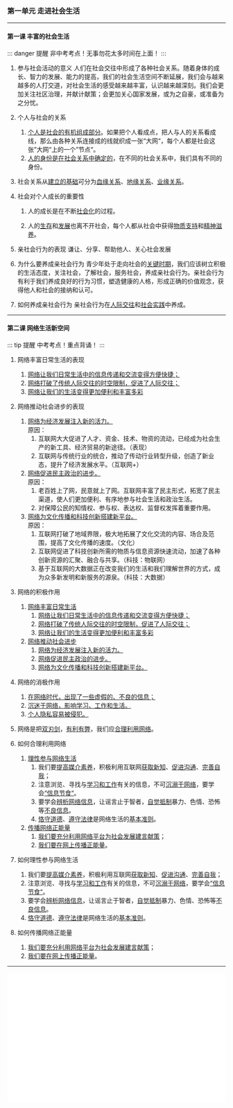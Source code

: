 ### 第一单元 走进社会生活

---

#### 第一课 丰富的社会生活

::: danger 提醒
非中考考点！无事勿花太多时间在上面！
:::

1. 参与社会活动的意义
   人们在社会交往中形成了各种社会关系。随着身体的成长、智力的发展、能力的提高，我们的社会生活空间不断延展，我们会与越来越多的人打交道，对社会生活的感受越来越丰富，认识越来越深刻。我们会更加关注社区治理，并献计献策；会更加关心国家发展，或为之自豪，或准备为之分忧。
2. 个人与社会的关系
    1. <u>个人是社会的有机组成部分</u>。如果把个人看成点，把人与人的关系看成线，那么由各种关系连接成的线就织成一张“大网“，每个人都是社会这张”大网“上的一个”节点“。
    2. <u>人的身份是在社会关系中确定的</u>，在不同的社会关系中，我们具有不同的身份。
3. 社会关系从<u>建立的基础</u>可分为<u>血缘关系</u>、<u>地缘关系</u>、<u>业缘关系</u>。
4. 社会对个人成长的重要性

    1. 人的成长是在不断<u>社会化</u>的过程。

    2. 人的<u>生存</u>和<u>发展</u>也离不开社会，每个人都从社会中获得<u>物质支持</u>和<u>精神滋养</u>。

5. 亲社会行为的表现
   谦让、分享、帮助他人、关心社会发展
6. 为什么要养成亲社会行为
   青少年处于走向社会的<u>关键时期</u>，我们应该树立积极的生活态度，关注社会，了解社会，服务社会，养成亲社会行为。亲社会行为有利于我们养成良好的行为习惯，塑造健康的人格，形成正确的价值观念，获得他人和社会的接纳和认可。
7. 如何养成亲社会行为
   亲社会行为在<u>人际交往</u>和<u>社会实践</u>中养成。

---

#### 第二课 网络生活新空间

::: tip 提醒
中考考点！重点背诵！
:::

1. 网络丰富日常生活的表现
    1. <u>网络让我们日常生活中的信息传递和交流变得方便快捷；</u>
    2. <u>网络打破了传统人际交往的时空限制，促进了人际交往；</u>
    3. <u>网络让我们的生活变得更加便利和丰富多彩</u>
2. 网络推动社会进步的表现
    1. <u>网络为经济发展注入新的活力。</u><br>
       原因：
        1. 互联网大大促进了人才、资金、技术、物资的流动，已经成为社会生产的新工具、经济贸易的新途径。（表现）
        2. 互联网与传统行业的统合，推动了传动行业转型升级，创造了新业态，提升了经济发展水平。（互联网+）
    2. <u>网络促进民主政治的进步。</u><br>
       原因：
        1. 老百姓上了网，民意就上了网。互联网丰富了民主形式，拓宽了民主渠道，使人们更加便利、有序地参与社会生活和政治生活。
        2. 对保障公民的知情权、参与权、表达权、监督权发挥着重要作用。
    3. <u>网络为文化传播和科技创新搭建新平台。</u><br>
       原因：
        1. 互联网打破了地域界限，极大地拓展了文化交流的内容、场合及范围，提高了文化传播的速度。（文化）
        2. 互联网促进了科技创新所需的物质与信息资源快速流动，加速了各种创新资源的汇聚、融合与共享。（科技：物联网）
        3. 基于互联网的大数据正在改变我们的生活和我们理解世界的方式，成为众多新发明和新服务的源泉。（科技：大数据）
3. 网络的积极作用

    1. <u>网络丰富日常生活</u>
        1. <u>网络让我们日常生活中的信息传递和交流变得方便快捷；</u>
        2. <u>网络打破了传统人际交往的时空限制，促进了人际交往；</u>
        3. <u>网络让我们的生活变得更加便利和丰富多彩</u>
    2. <u>网络推动社会进步</u>
        1. <u>网络为经济发展注入新的活力。</u>
        2. <u>网络促进民主政治的进步。</u>
        3. <u>网络为文化传播和科技创新搭建新平台。</u>

4. 网络的消极作用
    1. <u>在网络时代，出现了一些虚假的、不良的信息；</u>
    2. <u>沉迷于网络，影响学习、工作和生活。</u>
    3. <u>个人隐私容易被侵犯。</u>
5. 网络是把<u>双刃剑</u>，<u>有利有弊</u>，我们应<u>合理利用网络</u>。
6. 如何合理利用网络
    1. <u>理性参与网络生活</u>
        1. 我们要<u>提高媒介素养</u>，积极利用互联网<u>获取新知</u>、<u>促进沟通</u>、<u>完善自我</u>；
        2. 注意浏览、寻找与<u>学习和工作</u>有关的信息，不可<u>沉溺于网络</u>，要学会<u>“信息节食“</u>。
        3. 要学会<u>辨析网络信息</u>，让谣言止于智者，<u>自觉抵制</u>暴力、色情、恐怖等<u>不良信息</u>。
        4. <u>恪守道德</u>、<u>遵守法律</u>是网络生活的<u>基本准则</u>。
    2. <u>传播网络正能量</u>
        1. <u>我们要充分利用网络平台为社会发展建言献策</u>；
        2. <u>我们要在网上传播正能量</u>。
7. 如何理性参与网络生活
    1. 我们要<u>提高媒介素养</u>，积极利用互联网<u>获取新知</u>、<u>促进沟通</u>、<u>完善自我</u>；
    2. 注意浏览、寻找与<u>学习和工作</u>有关的信息，不可<u>沉溺于网络</u>，要学会<u>“信息节食“</u>。
    3. 要学会<u>辨析网络信息</u>，让谣言止于智者，<u>自觉抵制</u>暴力、色情、恐怖等<u>不良信息</u>。
    4. <u>恪守道德</u>、<u>遵守法律</u>是网络生活的<u>基本准则</u>。
8. 如何传播网络正能量
    1. <u>我们要充分利用网络平台为社会发展建言献策</u>；
    2. <u>我们要在网上传播正能量</u>。

---

<iframe src="/assets/summaries-blank/ml-8-1-1-1.pdf" frameborder="0" width="100%" type="application/pdf"></iframe>
<iframe src="/assets/summaries-blank/ml-8-1-1-2.pdf" frameborder="0" width="100%" type="application/pdf"></iframe>
